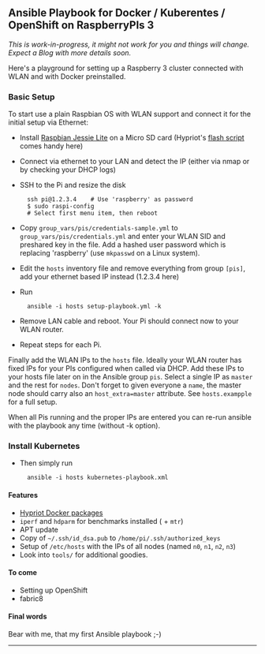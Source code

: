 ## Ansible Playbook for Docker / Kuberentes / OpenShift on RaspberryPIs 3

*This is work-in-progress, it might not work for you and things will change. Expect a Blog with more details soon.*

Here's a playground for setting up a Raspberry 3 cluster connected with WLAN and with Docker preinstalled.

### Basic Setup

To start use a plain Raspbian OS with WLAN support and connect it for the initial setup via Ethernet:

* Install [Raspbian Jessie Lite](https://www.raspberrypi.org/downloads/raspbian/) on a Micro SD card (Hypriot's [flash script](https://github.com/hypriot/flash) comes handy here)

* Connect via ethernet to your LAN and detect the IP (either via nmap or by checking your DHCP logs)
* SSH to the Pi and resize the disk

        ssh pi@1.2.3.4    # Use 'raspberry' as password
        $ sudo raspi-config
        # Select first menu item, then reboot

* Copy `group_vars/pis/credentials-sample.yml` to `group_vars/pis/credentials.yml` and enter your WLAN SID and preshared key in the file. Add a hashed user password which is replacing 'raspberry' (use `mkpasswd` on a Linux system).
* Edit the `hosts` inventory file and remove everything from group `[pis]`, add your ethernet based IP instead (1.2.3.4 here)
* Run

        ansible -i hosts setup-playbook.yml -k

* Remove LAN cable and reboot. Your Pi should connect now to your WLAN router.
* Repeat steps for each Pi.


Finally add the WLAN IPs to the `hosts` file. Ideally your WLAN router has fixed IPs for your PIs configured when called via DHCP. Add these IPs to your hosts file later on in the Ansible group `pis`. Select a single IP as `master` and the rest for `nodes`. Don't forget to given everyone a `name`, the master node should carry also an `host_extra=master` attribute. See `hosts.exampple` for a full setup.

When all Pis running and the proper IPs are entered you can re-run ansible with the playbook any time (without -k option).

### Install Kubernetes

* Then simply run

        ansible -i hosts kubernetes-playbook.xml

#### Features

* [Hypriot Docker packages](http://blog.hypriot.com/downloads/)
* `iperf` and `hdparm` for benchmarks installed ( + `mtr`)
* APT update
* Copy of `~/.ssh/id_dsa.pub` to `/home/pi/.ssh/authorized_keys`
* Setup of `/etc/hosts` with the IPs of all nodes (named `n0`, `n1`, `n2`, `n3`)
* Look into `tools/` for additional goodies.

#### To come

* Setting up OpenShift
* fabric8

#### Final words

Bear with me, that my first Ansible playbook ;-)

-------
